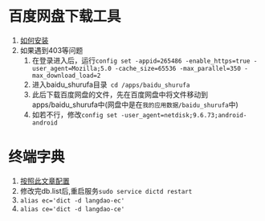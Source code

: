 # 百度网盘下载工具
1. [如何安装](https://www.cokemine.com/baidupcs-go-1.html)
2. 如果遇到403等问题
    1. 在登录进入后，运行`config set -appid=265486 -enable_https=true -user_agent=Mozilla;5.0 -cache_size=65536 -max_parallel=350 -max_download_load=2`
    2. 进入baidu_shurufa目录` cd /apps/baidu_shurufa`
    3. 此后下载百度网盘的文件，先在百度网盘中将文件移动到apps/baidu_shurufa中(网盘中是在`我的应用数据/baidu_shurufa`中)
    4. 如若不行，修改`config set -user_agent=netdisk;9.6.73;android-android`

# 终端字典
1. [按照此文章配置](https://www.jianshu.com/p/661c8e5bed86)
2. 修改完db.list后,重启服务`sudo service dictd restart`
3. `alias ec='dict -d langdao-ec'` 
4. `alias ce='dict -d langdao-ce'`


